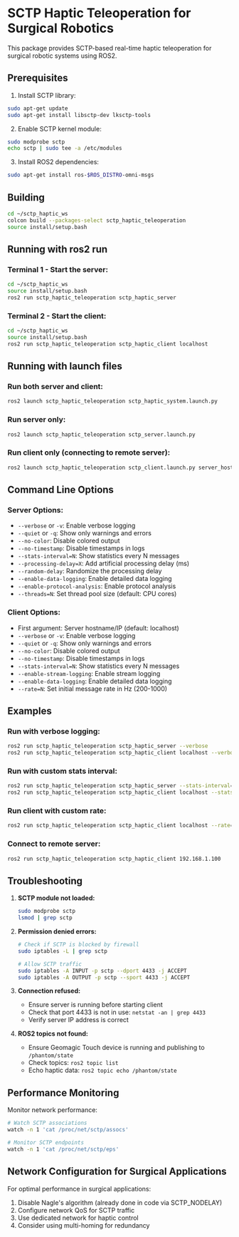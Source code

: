 # SCTP Haptic Teleoperation for Surgical Robotics

This package provides SCTP-based real-time haptic teleoperation for surgical robotic systems using ROS2.

## Prerequisites

1. Install SCTP library:
```bash
sudo apt-get update
sudo apt-get install libsctp-dev lksctp-tools
```

2. Enable SCTP kernel module:
```bash
sudo modprobe sctp
echo sctp | sudo tee -a /etc/modules
```

3. Install ROS2 dependencies:
```bash
sudo apt-get install ros-$ROS_DISTRO-omni-msgs
```

## Building

```bash
cd ~/sctp_haptic_ws
colcon build --packages-select sctp_haptic_teleoperation
source install/setup.bash
```

## Running with ros2 run

### Terminal 1 - Start the server:
```bash
cd ~/sctp_haptic_ws
source install/setup.bash
ros2 run sctp_haptic_teleoperation sctp_haptic_server
```

### Terminal 2 - Start the client:
```bash
cd ~/sctp_haptic_ws
source install/setup.bash
ros2 run sctp_haptic_teleoperation sctp_haptic_client localhost
```

## Running with launch files

### Run both server and client:
```bash
ros2 launch sctp_haptic_teleoperation sctp_haptic_system.launch.py
```

### Run server only:
```bash
ros2 launch sctp_haptic_teleoperation sctp_server.launch.py
```

### Run client only (connecting to remote server):
```bash
ros2 launch sctp_haptic_teleoperation sctp_client.launch.py server_host:=192.168.1.100
```

## Command Line Options

### Server Options:
- `--verbose` or `-v`: Enable verbose logging
- `--quiet` or `-q`: Show only warnings and errors
- `--no-color`: Disable colored output
- `--no-timestamp`: Disable timestamps in logs
- `--stats-interval=N`: Show statistics every N messages
- `--processing-delay=X`: Add artificial processing delay (ms)
- `--random-delay`: Randomize the processing delay
- `--enable-data-logging`: Enable detailed data logging
- `--enable-protocol-analysis`: Enable protocol analysis
- `--threads=N`: Set thread pool size (default: CPU cores)

### Client Options:
- First argument: Server hostname/IP (default: localhost)
- `--verbose` or `-v`: Enable verbose logging
- `--quiet` or `-q`: Show only warnings and errors
- `--no-color`: Disable colored output
- `--no-timestamp`: Disable timestamps in logs
- `--stats-interval=N`: Show statistics every N messages
- `--enable-stream-logging`: Enable stream logging
- `--enable-data-logging`: Enable detailed data logging
- `--rate=N`: Set initial message rate in Hz (200-1000)

## Examples

### Run with verbose logging:
```bash
ros2 run sctp_haptic_teleoperation sctp_haptic_server --verbose
ros2 run sctp_haptic_teleoperation sctp_haptic_client localhost --verbose
```

### Run with custom stats interval:
```bash
ros2 run sctp_haptic_teleoperation sctp_haptic_server --stats-interval=5000
ros2 run sctp_haptic_teleoperation sctp_haptic_client localhost --stats-interval=5000
```

### Run client with custom rate:
```bash
ros2 run sctp_haptic_teleoperation sctp_haptic_client localhost --rate=500
```

### Connect to remote server:
```bash
ros2 run sctp_haptic_teleoperation sctp_haptic_client 192.168.1.100
```

## Troubleshooting

1. **SCTP module not loaded:**
   ```bash
   sudo modprobe sctp
   lsmod | grep sctp
   ```

2. **Permission denied errors:**
   ```bash
   # Check if SCTP is blocked by firewall
   sudo iptables -L | grep sctp
   
   # Allow SCTP traffic
   sudo iptables -A INPUT -p sctp --dport 4433 -j ACCEPT
   sudo iptables -A OUTPUT -p sctp --sport 4433 -j ACCEPT
   ```

3. **Connection refused:**
   - Ensure server is running before starting client
   - Check that port 4433 is not in use: `netstat -an | grep 4433`
   - Verify server IP address is correct

4. **ROS2 topics not found:**
   - Ensure Geomagic Touch device is running and publishing to `/phantom/state`
   - Check topics: `ros2 topic list`
   - Echo haptic data: `ros2 topic echo /phantom/state`

## Performance Monitoring

Monitor network performance:
```bash
# Watch SCTP associations
watch -n 1 'cat /proc/net/sctp/assocs'

# Monitor SCTP endpoints
watch -n 1 'cat /proc/net/sctp/eps'
```

## Network Configuration for Surgical Applications

For optimal performance in surgical applications:

1. Disable Nagle's algorithm (already done in code via SCTP_NODELAY)
2. Configure network QoS for SCTP traffic
3. Use dedicated network for haptic control
4. Consider using multi-homing for redundancy
